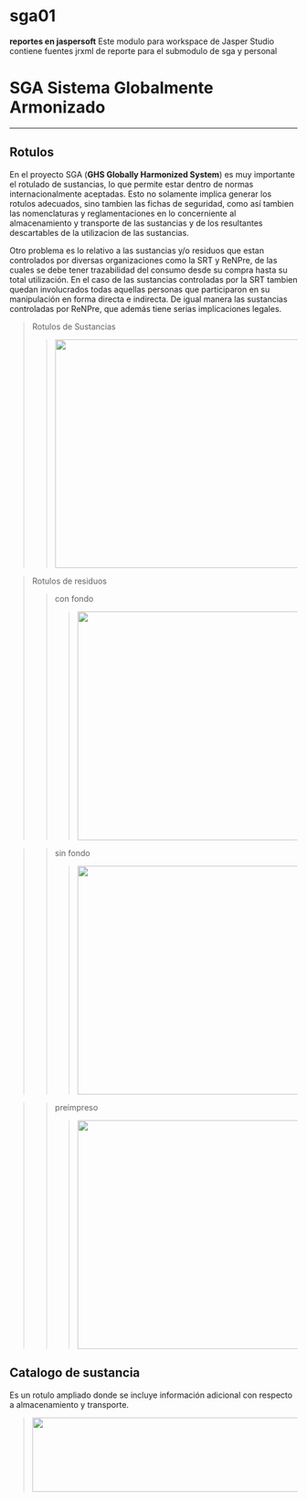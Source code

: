 # sga01
**reportes en jaspersoft**
Este modulo para workspace de Jasper Studio contiene fuentes jrxml de reporte para el submodulo de sga y personal

# **SGA Sistema Globalmente Armonizado**
---

## Rotulos
En el proyecto SGA (**GHS Globally Harmonized System**) es muy importante el rotulado de sustancias, lo que permite estar dentro de normas internacionalmente 
aceptadas. Esto no solamente implica generar los rotulos adecuados, sino tambien las fichas de seguridad, como así tambien las 
nomenclaturas y reglamentaciones en lo concerniente al almacenamiento y transporte de las sustancias y de los resultantes 
descartables de la utilizacion de las sustancias.

Otro problema es lo relativo a las sustancias y/o residuos  que estan controlados por diversas organizaciones como la 
SRT y ReNPre,
de las cuales se debe tener trazabilidad del consumo desde su compra hasta su total utilización. En el caso de las sustancias 
controladas por la SRT tambien quedan involucrados todas aquellas personas que participaron en su manipulación en forma directa 
e indirecta. De igual manera las sustancias controladas por ReNPre, que además tiene serias implicaciones legales.

> Rotulos de Sustancias
>> <img src="https://user-images.githubusercontent.com/5493036/191299682-bff77bd5-017b-4321-8b65-af0ad8f8dee1.png" width="600" height="400">

> Rotulos de residuos
>> con fondo
>>> <img src="https://user-images.githubusercontent.com/5493036/191298621-1275c1e1-dd4d-415b-9d34-c88b740b83f1.png" width="600" height="400">

>> sin fondo
>>> <img src="https://user-images.githubusercontent.com/5493036/191298855-6dbdda0e-f3dc-4a2f-ba75-8cb57caed876.png" width="600" height="400">

>> preimpreso
>>> <img src="https://user-images.githubusercontent.com/5493036/191299212-92efad98-4fbc-4e88-a3ea-57ad8834e55e.png" width="600" height="400">


## Catalogo de sustancia
Es un rotulo ampliado donde se incluye información adicional con respecto a almacenamiento y transporte.
> <img src="https://user-images.githubusercontent.com/5493036/191310168-bc2c989a-8f12-4b19-967a-39fbb801ba11.png" width="600" height="130">


